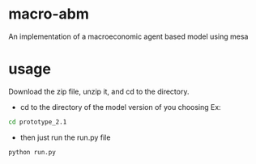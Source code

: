 # macro-abm
An implementation of a macroeconomic agent based model using mesa

# usage
Download the zip file, unzip it, and cd to the directory.

* cd to the directory of the model version of you choosing
Ex: 
```bash
cd prototype_2.1
```
* then just run the run.py file
```bash
python run.py
```
